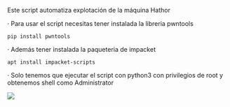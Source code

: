 Este script automatiza explotación de la máquina Hathor

· Para usar el script necesitas tener instalada la libreria pwntools

    pip install pwntools

· Además tener instalada la paqueteria de impacket

    apt install impacket-scripts

· Solo tenemos que ejecutar el script con python3 con privilegios de root y obtenemos shell como Administrator

<img src="https://raw.githubusercontent.com/GatoGamer1155/Imagenes-Repositorios/main/ht.png">
